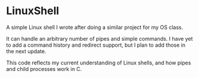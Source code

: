 # LinuxShell

A simple Linux shell I wrote after doing a similar project for my OS class.

It can handle an arbitrary number of pipes and simple commands. I have yet to add a command history and redirect support, but I plan to add those in the next update. 

This code reflects my current understanding of Linux shells, and how pipes and child processes work in C.
